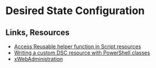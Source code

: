 # Desired State Configuration

## Links, Resources
- [Access Reusable helper function in Script resources](https://powershell.org/forums/topic/access-reusable-helper-function-in-script-resources/)
- [Writing a custom DSC resource with PowerShell classes](https://docs.microsoft.com/en-us/powershell/dsc/authoringresourceclass)
- [xWebAdministration](https://github.com/PowerShell/xWebAdministration)
